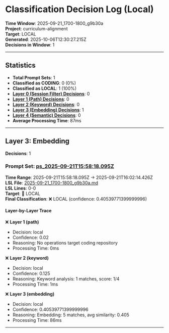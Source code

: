 # Classification Decision Log (Local)

**Time Window**: 2025-09-21_1700-1800_g9b30a<br>
**Project**: curriculum-alignment<br>
**Target**: LOCAL<br>
**Generated**: 2025-10-06T12:30:27.215Z<br>
**Decisions in Window**: 1

---

## Statistics

- **Total Prompt Sets**: 1
- **Classified as CODING**: 0 (0%)
- **Classified as LOCAL**: 1 (100%)
- **[Layer 0 (Session Filter) Decisions](#layer-0-session-filter)**: 0
- **[Layer 1 (Path) Decisions](#layer-1-path)**: 0
- **[Layer 2 (Keyword) Decisions](#layer-2-keyword)**: 0
- **[Layer 3 (Embedding) Decisions](#layer-3-embedding)**: 1
- **[Layer 4 (Semantic) Decisions](#layer-4-semantic)**: 0
- **Average Processing Time**: 87ms

---

## Layer 3: Embedding

**Decisions**: 1

### Prompt Set: [ps_2025-09-21T15:58:18.095Z](../../history/2025-09-21_1700-1800_g9b30a.md#ps_2025-09-21T15:58:18.095Z)

**Time Range**: 2025-09-21T15:58:18.095Z → 2025-09-21T16:02:14.426Z<br>
**LSL File**: [2025-09-21_1700-1800_g9b30a.md](../../history/2025-09-21_1700-1800_g9b30a.md#ps_2025-09-21T15:58:18.095Z)<br>
**LSL Lines**: 0-0<br>
**Target**: 📍 LOCAL<br>
**Final Classification**: ❌ LOCAL (confidence: 0.40539771399999996)

#### Layer-by-Layer Trace

❌ **Layer 1 (path)**
- Decision: local
- Confidence: 0.02
- Reasoning: No operations target coding repository
- Processing Time: 0ms

❌ **Layer 2 (keyword)**
- Decision: local
- Confidence: 0.125
- Reasoning: Keyword analysis: 1 matches, score: 1/4
- Processing Time: 1ms

❌ **Layer 3 (embedding)**
- Decision: local
- Confidence: 0.40539771399999996
- Reasoning: Embedding: 5 matches, avg similarity: 0.405
- Processing Time: 86ms

---

